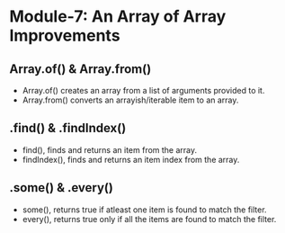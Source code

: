 # Module-7: An Array of Array Improvements

## Array.of() & Array.from()

- Array.of() creates an array from a list of arguments provided to it.
- Array.from() converts an arrayish/iterable item to an array.

## .find() & .findIndex()

- find(), finds and returns an item from the array.
- findIndex(), finds and returns an item index from the array.

## .some() & .every()

- some(), returns true if atleast one item is found to match the filter.
- every(), returns true only if all the items are found to match the filter.
